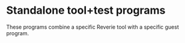 
Standalone tool+test programs
=============================

These programs combine a specific Reverie tool with a specific guest program.
